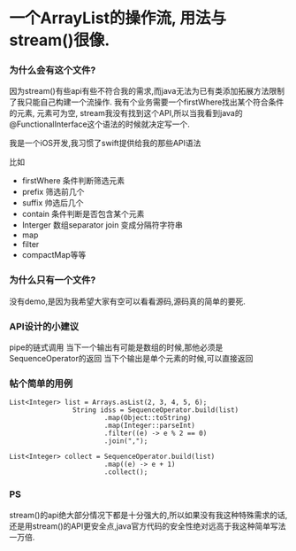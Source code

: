 
# 一个ArrayList的操作流, 用法与stream()很像.

### 为什么会有这个文件?
因为stream()有些api有些不符合我的需求,而java无法为已有类添加拓展方法限制了我只能自己构建一个流操作.
我有个业务需要一个firstWhere找出某个符合条件的元素, 元素可为空, stream我没有找到这个API,所以当我看到java的@FunctionalInterface这个语法的时候就决定写一个.


我是一个iOS开发,我习惯了swift提供给我的那些API语法

比如
* firstWhere 条件判断筛选元素
* prefix 筛选前几个
* suffix 帅选后几个
* contain 条件判断是否包含某个元素
* Interger 数组separator join 变成分隔符字符串
* map
* filter
* compactMap等等

### 为什么只有一个文件?
没有demo,是因为我希望大家有空可以看看源码,源码真的简单的要死.

### API设计的小建议
pipe的链式调用
当下一个输出有可能是数组的时候,那他必须是SequenceOperator的返回
当下个输出是单个元素的时候,可以直接返回

### 帖个简单的用例
```
List<Integer> list = Arrays.asList(2, 3, 4, 5, 6);
                String idss = SequenceOperator.build(list)
                        .map(Object::toString)
                        .map(Integer::parseInt)
                        .filter((e) -> e % 2 == 0)
                        .join(",");
                        
List<Integer> collect = SequenceOperator.build(list)
                        .map((e) -> e + 1)
                        .collect();
```

### PS
stream()的api绝大部分情况下都是十分强大的,所以如果没有我这种特殊需求的话,还是用stream()的API更安全点,java官方代码的安全性绝对远高于我这种简单写法一万倍.